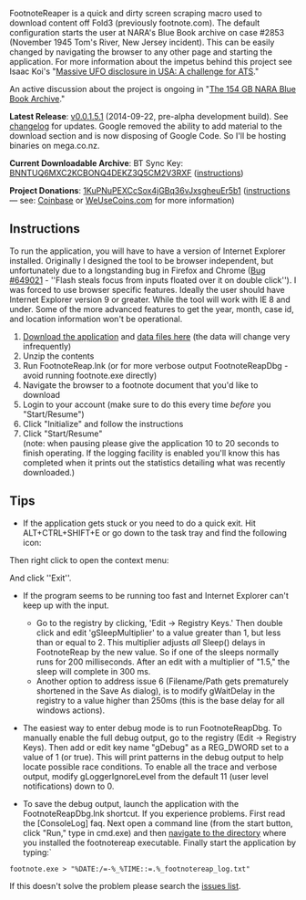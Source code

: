 FootnoteReaper is a quick and dirty screen scraping macro used to download content off Fold3 (previously footnote.com). The default configuration starts the user at NARA's Blue Book archive on case #2853 (November 1945 Tom's River, New Jersey incident). This can be easily changed by navigating the browser to any other page and starting the application. For more information about the impetus behind this project see Isaac Koi's "[Massive UFO disclosure in USA: A challenge for ATS](http://www.abovetopsecret.com/forum/thread730972/pg1)." 

An active discussion about the project is ongoing in "[The 154 GB NARA Blue Book Archive](http://www.abovetopsecret.com/forum/thread1032358/pg1)."

**Latest Release**: [v0.0.1.5.1](https://mega.co.nz/#!INlCWD7Z!bz_bxENvRtxrggAI1MTl8LDgGVgSoZoh8lOpA0SOsgw) (2014-09-22, pre-alpha development build). See [changelog](https://code.google.com/p/footnotereap/wiki/Changelog) for updates. Google removed the ability to add material to the download section and is now disposing of Google Code. So I'll be hosting binaries on mega.co.nz.

**Current Downloadable Archive**: BT Sync Key: [BNNTUQ6MXC2KCBONQ4DEKZ3Q5CM2V3RXF](https://link.getsync.com/?f=footnote.com&sz=0&s=2YUYYHCTX3LGHMOHY4NH2RFKSVBET3SH&i=C5ZIUMQQ6JEGEVGUVZMZJENDVJDXEUZCS&p=CAIFEKLUCVHGSQ24QY5HKSMRYPW236VP) ([instructions](http://www.abovetopsecret.com/forum/thread1032358/pg3#pid18424602))

**Project Donations**: [1KuPNuPEXCcSox4jGBq36vJxsgheuEr5b1](https://blockchain.info/address/1KuPNuPEXCcSox4jGBq36vJxsgheuEr5b1) ([instructions](https://www.youtube.com/watch?v=yeKUU3c2SmU) — see: [Coinbase](https://coinbase.com) or [WeUseCoins.com](http://weusecoins.com) for more information)

## Instructions

To run the application, you will have to have a version of Internet Explorer installed. Originally I designed the tool to be browser independent, but unfortunately due to a longstanding bug in Firefox and Chrome ([Bug #649021](https://bugzilla.mozilla.org/show_bug.cgi?id=649021 ) - ''Flash steals focus from inputs floated over it on double click''). I was forced to use browser specific features. Ideally the user should have Internet Explorer version 9 or greater. While the tool will work with IE 8 and under. Some of the more advanced features to get the year, month, case id, and location information won't be operational. 

1. [Download the application](https://mega.co.nz/#!INlCWD7Z!bz_bxENvRtxrggAI1MTl8LDgGVgSoZoh8lOpA0SOsgw) and [data files here](https://code.google.com/p/footnotereap/downloads/detail?name=DataFiles_v0.0.1.1.zip) (the data will change very infrequently)
2. Unzip the contents
3. Run FootnoteReap.lnk (or for more verbose output FootnoteReapDbg - avoid running footnote.exe directly)
4. Navigate the browser to a footnote document that you'd like to download
5. Login to your account (make sure to do this every time <i>before</i> you "Start/Resume")
6. Click "Initialize" and follow the instructions
7. Click "Start/Resume" <br>(note: when pausing please give the application 10 to 20 seconds to finish operating. If the logging facility is enabled you'll know this has completed when it prints out the statistics detailing what was recently downloaded.)

## Tips
- If the application gets stuck or you need to do a quick exit. Hit ALT+CTRL+SHIFT+E or go down to the task tray and find the following icon:

 Then right click to open the context menu:

 And click ''Exit''.

- If the program seems to be running too fast and Internet Explorer can't keep up with the input. 
    - Go to the registry by clicking, 'Edit → Registry Keys.' Then double click and edit 'gSleepMultiplier' to a value greater than 1, but less than or equal to 2. This multiplier adjusts *all* Sleep() delays in FootnoteReap by the new value. So if one of the sleeps normally runs for 200 milliseconds. After an edit with a multiplier of "1.5," the sleep will complete in 300 ms. 
    - Another option to address issue 6 (Filename/Path gets prematurely shortened in the Save As dialog), is to modify gWaitDelay in the registry to a value higher than 250ms (this is the base delay for all windows actions).

- The easiest way to enter debug mode is to run FootnoteReapDbg. To manually enable the full debug output, go to the registry (Edit → Registry Keys). Then add or edit key name "gDebug" as a REG_DWORD set to a value of 1 (or true). This will print patterns in the debug output to help locate possible race conditions. To enable all the trace and verbose output, modify gLoggerIgnoreLevel from the default 11 (user level notifications) down to 0. 

- To save the debug output, launch the application with the FootnoteReapDbg.lnk shortcut. If you experience problems. First read the [ConsoleLog] faq. Next open a command line (from the start button, click "Run," type in cmd.exe) and then [navigate to the directory](http://www.wikihow.com/Change-Directories-in-Command-Prompt) where you installed the footnotereap executable. Finally start the application by typing:`

```footnote.exe > "%DATE:/=-%_%TIME::=.%_footnotereap_log.txt"```

If this doesn't solve the problem please search the [issues list](http://code.google.com/p/footnotereap/issues/list).